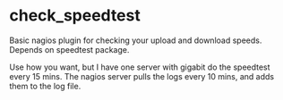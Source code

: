 # check_speedtest
Basic nagios plugin for checking your upload and download speeds. Depends on speedtest package.

Use how you want, but I have one server with gigabit do the speedtest every 15 mins. The nagios server pulls the logs every 10 mins, and adds them to the log file.
